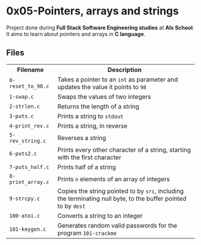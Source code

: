 <!DOCTYPE html>
<html>
<head>
	<title>0x05-Pointers, arrays and strings</title>
</head>
<body>
	<h1>0x05-Pointers, arrays and strings</h1>
	<p>Project done during <strong>Full Stack Software Engineering studies</strong> at <strong>Alx School</strong>. It aims to learn about pointers and arrays in <strong>C language</strong>.</p>

<h2>Files</h2>
<table>
	<tr>
		<th>Filename</th>
		<th>Description</th>
	</tr>
	<tr>
		<td><code>0-reset_to_98.c</code></td>
		<td>Takes a pointer to an <code>int</code> as parameter and updates the value it points to <code>98</code></td>
	</tr>
	<tr>
		<td><code>1-swap.c</code></td>
		<td>Swaps the values of two integers</td>
	</tr>
	<tr>
		<td><code>2-strlen.c</code></td>
		<td>Returns the length of a string</td>
	</tr>
	<tr>
		<td><code>3-puts.c</code></td>
		<td>Prints a string to <code>stdout</code></td>
	</tr>
	<tr>
		<td><code>4-print_rev.c</code></td>
		<td>Prints a string, in reverse</td>
	</tr>
	<tr>
		<td><code>5-rev_string.c</code></td>
		<td>Reverses a string</td>
	</tr>
	<tr>
		<td><code>6-puts2.c</code></td>
		<td>Prints every other character of a string, starting with the first character</td>
	</tr>
	<tr>
		<td><code>7-puts_half.c</code></td>
		<td>Prints half of a string</td>
	</tr>
	<tr>
		<td><code>8-print_array.c</code></td>
		<td>Prints <code>n</code> elements of an array of integers</td>
	</tr>
	<tr>
		<td><code>9-strcpy.c</code></td>
		<td>Copies the string pointed to by <code>src</code>, including the terminating null byte, to the buffer pointed to by <code>dest</code></td>
	</tr>
	<tr>
		<td><code>100-atoi.c</code></td>
		<td>Converts a string to an integer</td>
	</tr>
	<tr>
		<td><code>101-keygen.c</code></td>
		<td>Generates random valid passwords for the program <code>101-crackme</code></td>
	</tr>
</table>

</body>
</html>
